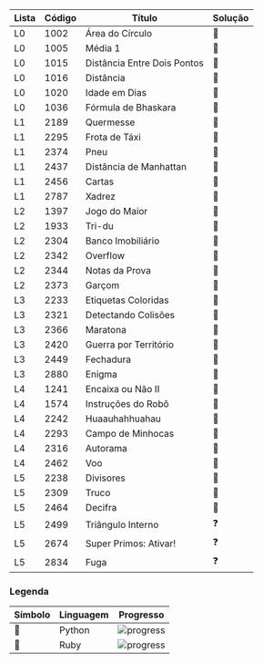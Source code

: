 
**Lista** | **Código** | **Título** | **Solução** |
--- | --- | --- | --- |
L0 | 1002 | Área do Círculo | :snake: |
L0 | 1005 | Média 1 | :snake: |
L0 | 1015 | Distância Entre Dois Pontos | :snake: |
L0 | 1016 | Distância | :snake: |
L0 | 1020 | Idade em Dias | :snake: |
L0 | 1036 | Fórmula de Bhaskara | :snake: |
L1 | 2189 | Quermesse | :snake: |
L1 | 2295 | Frota de Táxi | :snake: |
L1 | 2374 | Pneu | :snake: |
L1 | 2437 | Distância de Manhattan | :snake: |
L1 | 2456 | Cartas | :snake: |
L1 | 2787 | Xadrez | :snake: |
L2 | 1397 | Jogo do Maior | :snake: |
L2 | 1933 | Tri-du | :snake: |
L2 | 2304 | Banco Imobiliário | :snake: |
L2 | 2342 | Overflow | :snake: |
L2 | 2344 | Notas da Prova | :snake: |
L2 | 2373 | Garçom | :snake: |
L3 | 2233 | Etiquetas Coloridas | :snake: |
L3 | 2321 | Detectando Colisões | :snake: |
L3 | 2366 | Maratona | :snake: |
L3 | 2420 | Guerra por Território | :snake: |
L3 | 2449 | Fechadura | :snake: |
L3 | 2880 | Enigma | :snake: |
L4 | 1241 | Encaixa ou Não II | :snake: |
L4 | 1574 | Instruções do Robô | :snake: |
L4 | 2242 | Huaauhahhuahau | :snake: |
L4 | 2293 | Campo de Minhocas | :snake: |
L4 | 2316 | Autorama | :snake: |
L4 | 2462 | Voo | :snake: |
L5 | 2238 | Divisores | :snake: |
L5 | 2309 | Truco | :snake: |
L5 | 2464 | Decifra | :snake: |
L5 | 2499 | Triângulo Interno | :question: |
L5 | 2674 | Super Primos: Ativar! | :question: |
L5 | 2834 | Fuga | :question: |

### Legenda
**Símbolo** | **Linguagem** | **Progresso** |
--- | --- | --- |
:snake: | Python | ![progress](https://progress-bar.dev/33/?scale=36&width=200&suffix=/36) |
:gem: | Ruby | ![progress](https://progress-bar.dev/0/?scale=36&width=200&suffix=/36) |



